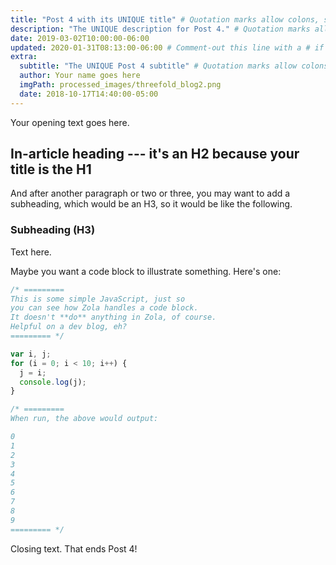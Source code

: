 ```yaml
---
title: "Post 4 with its UNIQUE title" # Quotation marks allow colons, semicolons, etc.
description: "The UNIQUE description for Post 4." # Quotation marks allow colons, semicolons, etc.
date: 2019-03-02T10:00:00-06:00
updated: 2020-01-31T08:13:00-06:00 # Comment-out this line with a # if content is unchanged
extra:
  subtitle: "The UNIQUE Post 4 subtitle" # Quotation marks allow colons, semicolons, etc.
  author: Your name goes here
  imgPath: processed_images/threefold_blog2.png
  date: 2018-10-17T14:40:00-05:00
---
```


Your opening text goes here.

## In-article heading --- it's an H2 because your title is the H1

And after another paragraph or two or three, you may want to add a subheading, which would be an H3, so it would be like the following.

### Subheading (H3)

Text here.

Maybe you want a code block to illustrate something. Here's one:

```js
/* =========
This is some simple JavaScript, just so 
you can see how Zola handles a code block.
It doesn't **do** anything in Zola, of course. 
Helpful on a dev blog, eh?
========= */

var i, j;
for (i = 0; i < 10; i++) {
  j = i;
  console.log(j);
}

/* ========= 
When run, the above would output:

0
1
2
3
4
5
6
7
8
9
========= */
```

Closing text. That ends Post 4!
